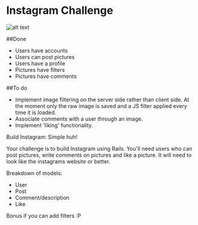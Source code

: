 Instagram Challenge
===================

![alt text](http://i.imgur.com/85xEGGp.png "Instagrails")

##Done
* Users have accounts
* Users can post pictures
* Users have a profile
* Pictures have filters
* Pictures have comments

##To do
* Implement image filtering on the server side rather than client side. At the moment only the raw image is saved and a JS filter applied every time it is loaded.
* Associate comments with a user through an image.
* Implement 'liking' functionality.

Build Instagram: Simple huh!

Your challenge is to build Instagram using Rails. You'll need users who can post pictures, write comments on pictures and like a picture. It will need to look like the instagrams website or better. 

Breakdown of models:
- User
- Post
- Comment/description
- Like

Bonus if you can add filters :P 
